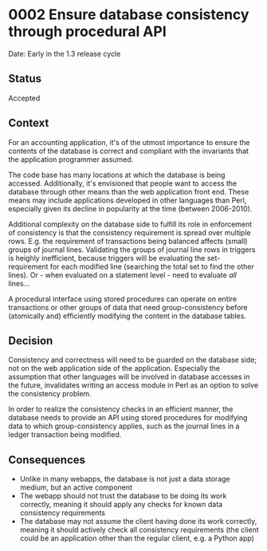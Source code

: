 # 0002 Ensure database consistency through procedural API

Date: Early in the 1.3 release cycle

## Status

Accepted

## Context

For an accounting application, it's of the utmost importance to ensure
the contents of the database is correct and compliant with the invariants
that the application programmer assumed.

The code base has many locations at which the database is being accessed.
Additionally, it's envisioned that people want to access the database
through other means than the web application front end.  These means may
include applications developed in other languages than Perl, especially
given its decline in popularity at the time (between 2006-2010).

Additional complexity on the database side to fulfill its role in
enforcement of consistency is that the consistency requirement is spread
over multiple rows. E.g. the requirement of transactions being balanced
affects (small) groups of journal lines. Validating the groups of journal
line rows in triggers is heighly inefficient, because triggers will be
evaluating the set-requirement for each modified line (searching the total
set to find the other lines). Or - when evaluated on a statement level - need
to evaluate *all* lines...

A procedural interface using stored procedures can operate on entire
transactions or other groups of data that need group-consistency before
(atomically and) efficiently modifying the content in the database tables.

## Decision

Consistency and correctness will need to be guarded on the database side;
not on the web application side of the application.  Especially the
assumption that other languages will be involved in database accesses in
the future, invalidates writing an access module in Perl as an option to
solve the consistency problem.

In order to realize the consistency checks in an efficient manner, the
database needs to provide an API using stored procedures for modifying
data to which group-consistency applies, such as the journal lines in
a ledger transaction being modified.

## Consequences

- Unlike in many webapps, the database is not just a data storage medium,
  but an active component
- The webapp should not trust the database to be doing its work correctly,
  meaning it should apply any checks for known data consistency requirements
- The database may not assume the client having done its work correctly,
  meaning it should actively check all consistency requirements (the client
  could be an application other than the regular client, e.g. a Python app)
